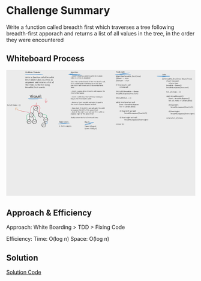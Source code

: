 # Challenge Summary
Write a function called breadth first which traverses a tree following breadth-first apporach and returns a list of all values in the tree, in the order they were encountered

## Whiteboard Process
![whiteboard](Class17CodeChallengeWhiteboard.png)

## Approach & Efficiency

Approach: White Boarding > TDD > Fixing Code

Efficiency:
    Time: O(log n)
    Space: O(log n)

## Solution

[Solution Code](tree_breadth_first.py)
